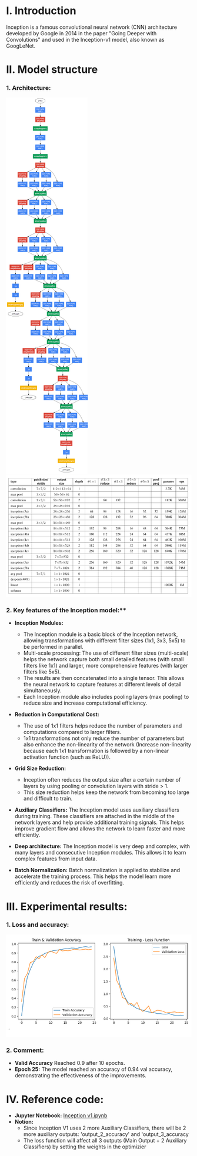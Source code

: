 # I. Introduction

Inception is a famous convolutional neural network (CNN) architecture developed by Google in 2014 in the paper "Going Deeper with Convolutions" and used in the Inception-v1 model, also known as GoogLeNet. 

# II. Model structure

### 1. Architecture:

![image](https://github.com/MinhKint/CNN/blob/main/Inception/Inception%20v1/Image/Architecture.png)
![image](https://github.com/MinhKint/CNN/blob/main/Inception/Inception%20v1/Image/Layer.png)

### 2. Key features of the Inception model:**

- **Inception Modules:**
  - The Inception module is a basic block of the Inception network, allowing transformations with different filter sizes (1x1, 3x3, 5x5) to be performed in parallel.
  - Multi-scale processing: The use of different filter sizes (multi-scale) helps the network capture both small detailed features (with small filters like 1x1) and larger, more comprehensive features (with larger filters like 5x5).
  - The results are then concatenated into a single tensor. This allows the neural network to capture features at different levels of detail simultaneously.
  - Each Inception module also includes pooling layers (max pooling) to reduce size and increase computational efficiency.

- **Reduction in Computational Cost:**
  - The use of 1x1 filters helps reduce the number of parameters and computations compared to larger filters.
  - 1x1 transformations not only reduce the number of parameters but also enhance the non-linearity of the network (Increase non-linearity because each 1x1 transformation is followed by a non-linear activation function (such as ReLU)). 

- **Grid Size Reduction:**
  - Inception often reduces the output size after a certain number of layers by using pooling or convolution layers with stride > 1.
  - This size reduction helps keep the network from becoming too large and difficult to train.

- **Auxiliary Classifiers:** The Inception model uses auxiliary classifiers during training. These classifiers are attached in the middle of the network layers and help provide additional training signals. This helps improve gradient flow and allows the network to learn faster and more efficiently.
- **Deep architecture:** The Inception model is very deep and complex, with many layers and consecutive Inception modules. This allows it to learn complex features from input data.
- **Batch Normalization:** Batch normalization is applied to stabilize and accelerate the training process. This helps the model learn more efficiently and reduces the risk of overfitting.

# III. Experimental results:

### 1. Loss and accuracy: 

![Training Results](https://github.com/MinhKint/CNN/blob/main/Inception/Inception%20v1/Image/result.png)

### 2. Comment: 

- **Valid Accuracy** Reached 0.9 after 10 epochs.
- **Epoch 25:** The model reached an accuracy of 0.94 val accuracy, demonstrating the effectiveness of the improvements.

# IV. Reference code:

- **Jupyter Notebook:** [Inception v1.ipynb](https://github.com/MinhKint/CNN/blob/main/Inception/Inception%20v1/Inception%20v1.ipynb)
- **Notion:**
  - Since Inception V1 uses 2 more Auxiliary Classifiers, there will be 2 more auxiliary outputs: 'output_2_accuracy' and 'output_3_accuracy
  - The loss function will affect all 3 outputs (Main Output + 2 Auxiliary Classifiers) by setting the weights in the optimizier
